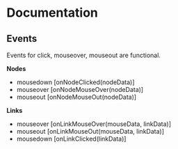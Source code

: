 # Documentation


## Events

Events for click, mouseover, mouseout are functional.

**Nodes**

- mousedown [onNodeClicked(nodeData)\]
- mouseover [onNodeMouseOver(nodeData)\]
- mouseout [onNodeMouseOut(nodeData)\]

**Links**
- mouseover [onLinkMouseOver(mouseData, linkData)\]
- mouseout [onLinkMouseOut(mouseData, linkData)\]
- mousedown [onLinkClicked(linkData)\]
